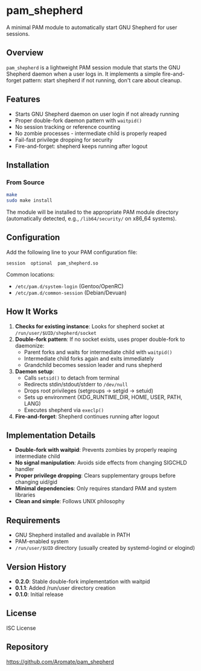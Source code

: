 # pam_shepherd

A minimal PAM module to automatically start GNU Shepherd for user sessions.

## Overview

`pam_shepherd` is a lightweight PAM session module that starts the GNU Shepherd daemon when a user logs in. It implements a simple fire-and-forget pattern: start shepherd if not running, don't care about cleanup.

## Features

- Starts GNU Shepherd daemon on user login if not already running
- Proper double-fork daemon pattern with `waitpid()`
- No session tracking or reference counting
- No zombie processes - intermediate child is properly reaped
- Fail-fast privilege dropping for security
- Fire-and-forget: shepherd keeps running after logout

## Installation

### From Source

```bash
make
sudo make install
```

The module will be installed to the appropriate PAM module directory (automatically detected, e.g., `/lib64/security/` on x86_64 systems).


## Configuration

Add the following line to your PAM configuration file:

```
session  optional  pam_shepherd.so
```

Common locations:
- `/etc/pam.d/system-login` (Gentoo/OpenRC)
- `/etc/pam.d/common-session` (Debian/Devuan)

## How It Works

1. **Checks for existing instance**: Looks for shepherd socket at `/run/user/$UID/shepherd/socket`
2. **Double-fork pattern**: If no socket exists, uses proper double-fork to daemonize:
   - Parent forks and waits for intermediate child with `waitpid()`
   - Intermediate child forks again and exits immediately
   - Grandchild becomes session leader and runs shepherd
3. **Daemon setup**:
   - Calls `setsid()` to detach from terminal
   - Redirects stdin/stdout/stderr to `/dev/null`
   - Drops root privileges (setgroups → setgid → setuid)
   - Sets up environment (XDG_RUNTIME_DIR, HOME, USER, PATH, LANG)
   - Executes shepherd via `execlp()`
4. **Fire-and-forget**: Shepherd continues running after logout

## Implementation Details

- **Double-fork with waitpid**: Prevents zombies by properly reaping intermediate child
- **No signal manipulation**: Avoids side effects from changing SIGCHLD handler
- **Proper privilege dropping**: Clears supplementary groups before changing uid/gid
- **Minimal dependencies**: Only requires standard PAM and system libraries
- **Clean and simple**: Follows UNIX philosophy

## Requirements

- GNU Shepherd installed and available in PATH
- PAM-enabled system
- `/run/user/$UID` directory (usually created by systemd-logind or elogind)

## Version History

- **0.2.0**: Stable double-fork implementation with waitpid
- **0.1.1**: Added /run/user directory creation
- **0.1.0**: Initial release

## License

ISC License

## Repository

https://github.com/Aromate/pam_shepherd
